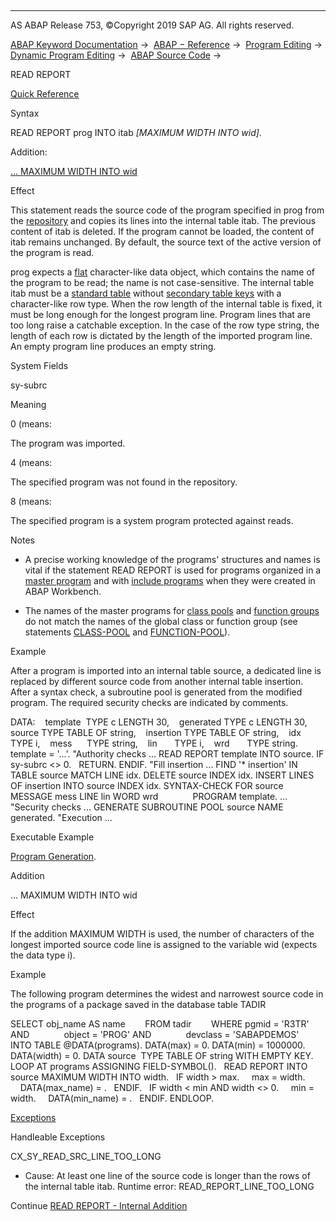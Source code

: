   

* * *

AS ABAP Release 753, ©Copyright 2019 SAP AG. All rights reserved.

[ABAP Keyword Documentation](https://help.sap.com/doc/abapdocu_753_index_htm/7.53/en-US/abenabap.htm) →  [ABAP − Reference](https://help.sap.com/doc/abapdocu_753_index_htm/7.53/en-US/abenabap_reference.htm) →  [Program Editing](https://help.sap.com/doc/abapdocu_753_index_htm/7.53/en-US/abenprogram_editing.htm) →  [Dynamic Program Editing](https://help.sap.com/doc/abapdocu_753_index_htm/7.53/en-US/abenabap_language_dynamic.htm) →  [ABAP Source Code](https://help.sap.com/doc/abapdocu_753_index_htm/7.53/en-US/abenabap_generic_program.htm) → 

READ REPORT

[Quick Reference](https://help.sap.com/doc/abapdocu_753_index_htm/7.53/en-US/abapread_report_shortref.htm)

Syntax

READ REPORT prog INTO itab *\[*MAXIMUM WIDTH INTO wid*\]*.

Addition:

[... MAXIMUM WIDTH INTO wid](#!ABAP_ONE_ADD@1@)

Effect

This statement reads the source code of the program specified in prog from the [repository](https://help.sap.com/doc/abapdocu_753_index_htm/7.53/en-US/abenrepository_glosry.htm "Glossary Entry") and copies its lines into the internal table itab. The previous content of itab is deleted. If the program cannot be loaded, the content of itab remains unchanged. By default, the source text of the active version of the program is read.

prog expects a [flat](https://help.sap.com/doc/abapdocu_753_index_htm/7.53/en-US/abenflat_glosry.htm "Glossary Entry") character-like data object, which contains the name of the program to be read; the name is not case-sensitive. The internal table itab must be a [standard table](https://help.sap.com/doc/abapdocu_753_index_htm/7.53/en-US/abenstandard_table_glosry.htm "Glossary Entry") without [secondary table keys](https://help.sap.com/doc/abapdocu_753_index_htm/7.53/en-US/abensecondary_table_key_glosry.htm "Glossary Entry") with a character-like row type. When the row length of the internal table is fixed, it must be long enough for the longest program line. Program lines that are too long raise a catchable exception. In the case of the row type string, the length of each row is dictated by the length of the imported program line. An empty program line produces an empty string.

System Fields

sy-subrc

Meaning

0 (means:

The program was imported.

4 (means:

The specified program was not found in the repository.

8 (means:

The specified program is a system program protected against reads.

Notes

-   A precise working knowledge of the programs' structures and names is vital if the statement READ REPORT is used for programs organized in a [master program](https://help.sap.com/doc/abapdocu_753_index_htm/7.53/en-US/abenframe_program_glosry.htm "Glossary Entry") and with [include programs](https://help.sap.com/doc/abapdocu_753_index_htm/7.53/en-US/abeninclude_program_glosry.htm "Glossary Entry") when they were created in ABAP Workbench.
    
-   The names of the master programs for [class pools](https://help.sap.com/doc/abapdocu_753_index_htm/7.53/en-US/abenclass_pool_glosry.htm "Glossary Entry") and [function groups](https://help.sap.com/doc/abapdocu_753_index_htm/7.53/en-US/abenfunction_group_glosry.htm "Glossary Entry") do not match the names of the global class or function group (see statements [CLASS-POOL](https://help.sap.com/doc/abapdocu_753_index_htm/7.53/en-US/abapclass-pool.htm) and [FUNCTION-POOL](https://help.sap.com/doc/abapdocu_753_index_htm/7.53/en-US/abapfunction-pool.htm)).
    

Example

After a program is imported into an internal table source, a dedicated line is replaced by different source code from another internal table insertion. After a syntax check, a subroutine pool is generated from the modified program. The required security checks are indicated by comments.

DATA:
   template  TYPE c LENGTH 30,
   generated TYPE c LENGTH 30,
   source TYPE TABLE OF string,
   insertion TYPE TABLE OF string,
   idx       TYPE i,
   mess      TYPE string,
   lin       TYPE i,
   wrd       TYPE string.
template = '...'.
"Authority checks
...
READ REPORT template INTO source.
IF sy-subrc <> 0.
  RETURN.
ENDIF.
"Fill insertion
...
FIND '\* insertion' IN TABLE source MATCH LINE idx.
DELETE source INDEX idx.
INSERT LINES OF insertion INTO source INDEX idx.
SYNTAX-CHECK FOR source MESSAGE mess LINE lin WORD wrd
             PROGRAM template.
...
"Security checks
...
GENERATE SUBROUTINE POOL source NAME generated.
"Execution
...

Executable Example

[Program Generation](https://help.sap.com/doc/abapdocu_753_index_htm/7.53/en-US/abenprogram_generation_abexa.htm).

Addition

... MAXIMUM WIDTH INTO wid

Effect

If the addition MAXIMUM WIDTH is used, the number of characters of the longest imported source code line is assigned to the variable wid (expects the data type i).

Example

The following program determines the widest and narrowest source code in the programs of a package saved in the database table TADIR

SELECT obj\_name AS name
       FROM tadir
       WHERE pgmid = 'R3TR' AND
             object = 'PROG' AND
             devclass = 'SABAPDEMOS'
       INTO TABLE @DATA(programs).
DATA(max) = 0.
DATA(min) = 1000000.
DATA(width) = 0.
DATA source  TYPE TABLE OF string WITH EMPTY KEY.
LOOP AT programs ASSIGNING FIELD-SYMBOL(<prog>).
  READ REPORT <prog> INTO source MAXIMUM WIDTH INTO width.
  IF width > max.
    max = width.
    DATA(max\_name) = <prog>.
  ENDIF.
  IF width < min AND width <> 0.
    min = width.
    DATA(min\_name) = <prog>.
  ENDIF.
ENDLOOP.

[Exceptions](https://help.sap.com/doc/abapdocu_753_index_htm/7.53/en-US/abenabap_language_exceptions.htm)

Handleable Exceptions

CX\_SY\_READ\_SRC\_LINE\_TOO\_LONG

-   Cause: At least one line of the source code is longer than the rows of the internal table itab.
    Runtime error: READ\_REPORT\_LINE\_TOO\_LONG
    

Continue
[READ REPORT - Internal Addition](https://help.sap.com/doc/abapdocu_753_index_htm/7.53/en-US/abapread_report_internal.htm)
